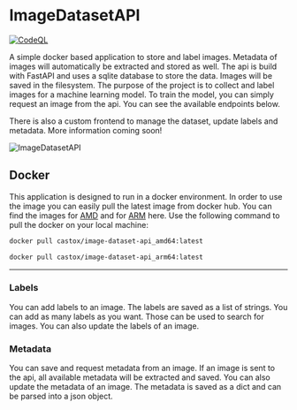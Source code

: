 # ImageDatasetAPI

[![CodeQL](https://github.com/Artif3xx/ImageDatasetAPI/actions/workflows/github-code-scanning/codeql/badge.svg)](https://github.com/Artif3xx/ImageDatasetAPI/actions/workflows/github-code-scanning/codeql)

A simple docker based application to store and label images. Metadata of images will automatically be extracted and
stored as well. The api is build with FastAPI and uses a sqlite database to store the data. Images will be saved in the 
filesystem. The purpose of the project is to collect and label images for a machine learning model. To train the model,
you can simply request an image from the api. You can see the available endpoints below. 

There is also a custom frontend to manage the dataset, update labels and metadata. More information coming soon!

![ImageDatasetAPI](https://github.com/Artif3xx/ImageDatasetAPI/blob/api-development/.assets/readme/SeachPage.gif)

## Docker

This application is designed to run in a docker environment. In order to use the image you can easily pull the latest 
image from docker hub. You can find the images for [AMD](https://hub.docker.com/r/castox/image-dataset-api_amd64) and 
for [ARM](https://hub.docker.com/r/castox/image-dataset-api_arm64) here. Use the following command to pull the 
docker on your local machine:

``` bash
docker pull castox/image-dataset-api_amd64:latest
```

```bash
docker pull castox/image-dataset-api_arm64:latest
```

---

### Labels

You can add labels to an image. The labels are saved as a list of strings. You can add as many labels as you want. 
Those can be used to search for images. You can also update the labels of an image.

### Metadata

You can save and request metadata from an image. If an image is sent to the api, all available metadata will be 
extracted and saved. You can also update the metadata of an image. The metadata is saved as a dict and can be parsed 
into a json object.
